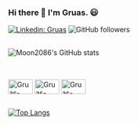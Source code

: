 ### Hi there 👋 I'm Gruas. 😃

<div>

[![Linkedin: Gruas](https://img.shields.io/badge/-Gruas-blue?style=flat-square&logo=Linkedin&logoColor=white&link=https://www.linkedin.com/in/anmol-p-singh/)](https://www.linkedin.com/in/glecileneruas/) ![GitHub followers](https://img.shields.io/github/followers/moon2086?label=Follow&style=social)

</div>

## 

<div> 
  
  ![Moon2086's GitHub stats](https://github-readme-stats.vercel.app/api?username=moon2086&show_icons=true&theme=aura)
  
</div>

##

<div style="display: inline_block"><br>
  <img align="center" alt="Gruas-Java" height="30" width="50" src="https://cdn.jsdelivr.net/gh/devicons/devicon/icons/java/java-original-wordmark.svg">
  <img align="center" alt="Gruas-Android" height="30" width="50" src="https://cdn.jsdelivr.net/gh/devicons/devicon/icons/android/android-original-wordmark.svg" />
  <img align="center" alt="Gruas-MySQL" height="30" width="50" src="https://cdn.jsdelivr.net/gh/devicons/devicon/icons/mysql/mysql-original-wordmark.svg" />
</div>

##

<div> 
  
  [![Top Langs](https://github-readme-stats.vercel.app/api/top-langs/?username=moon2086&layout=compact)](https://github.com/moon2086/github-readme-stats)
  
</div>

    
   
  <!--

Testando a escrita no Github
  -->
  
